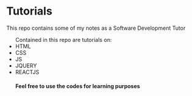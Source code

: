 # Tutorials
<p> This repo contains some of my notes as a Software Development Tutor</p>

<ul> Contained in this repo are tutorials on:
<li>HTML</li>
<li>CSS</li>
<li>JS</li>
<li>JQUERY</li>
<li>REACTJS</li>

#### Feel free to use the codes for learning purposes
